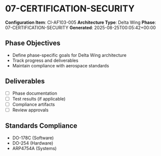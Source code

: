 # 07-CERTIFICATION-SECURITY

**Configuration Item**: CI-AF103-005
**Architecture Type**: Delta Wing
**Phase**: 07-CERTIFICATION-SECURITY
**Generated**: 2025-08-25T00:05:42+00:00

## Phase Objectives
- Define phase-specific goals for Delta Wing architecture
- Track progress and deliverables
- Maintain compliance with aerospace standards

## Deliverables
- [ ] Phase documentation
- [ ] Test results (if applicable)
- [ ] Compliance artifacts
- [ ] Review approvals

## Standards Compliance
- DO-178C (Software)
- DO-254 (Hardware)
- ARP4754A (Systems)

